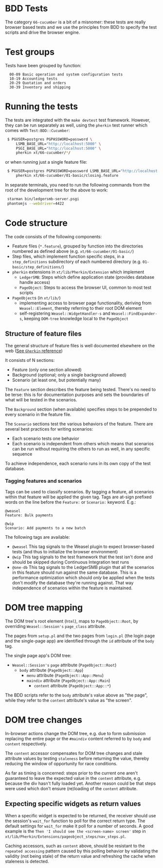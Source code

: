 
# BDD Tests

The category `66-cucumber` is a bit of a misnomer: these tests are
really browser based tests and we use the principles from BDD to
specify the test scripts and drive the browser engine.

# Test groups

Tests have been grouped by function:

```plain
  00-09 Basic operation and system configuration tests
  10-19 Accounting tests
  20-29 Quotation and orders
  30-39 Inventory and shipping
```

# Running the tests

The tests are integrated with the `make devtest` test framework. However,
they can be run separately as well, using the `pherkin` test runner
which comes with `Test:BDD::Cucumber`:

```sh
 $ PGUSER=postgres PGPASSWORD=password \
     LSMB_BASE_URL="http://localhost:5000" \
     PSGI_BASE_URL="http://localhost:5000" \
     pherkin xt/66-cucumber/*/
```

or when running just a single feature file:

```sh
 $ PGUSER=postgres PGPASSWORD=password LSMB_BASE_URL="http://localhost:5000" \
     pherkin xt/66-cucumber/01-basic/closing.feature
```

In separate terminals, you need to run the following commands from the
root of the development tree for the above to work:

```sh
 starman bin/ledgersmb-server.psgi
 phantomjs --webdriver=4422
```

# Code structure

The code consists of the following components:

* Feature files (`*.feature`), grouped by function into the directories
  numbered as defined above (e.g. `xt/66-cucumber/01-basic/`)
* Step files, which implement function specific steps, in a
  `step_definitions` subdirectory of each numbered directory
   (e.g. `01-basic/step_definitions/`)
* `pherkin` extensions in `xt/lib/Pherkin/Extension` which implement
  * `LedgerSMB`: Steps which define application state (provides
     database handle access)
  * `PageObject`: Steps to access the browser UI, common to most
     test scripts
* `PageObject`s (in `xt/lib/`)
  * implementing access to browser page functionality, deriving from
    `Weasel::Element`, thereby referring to their root DOM element
  * self-registering `Weasel::WidgetHandler-s` and `Weasel::FindExpander-s`,
     keeping `DOM-tree` knowledge local to the `PageObject`

## Structure of feature files

The general structure of feature files is well documented elsewhere on
the web ([See `Gherkin` reference](https://cucumber.io/docs/gherkin/reference/))

It consists of N sections:

* Feature (only one section allowed)
* Background (optional; only a single background allowed)
* Scenario (at least one, but potentially many)

The `Feature` section describes the feature being tested. There's no need
to be terse: this is for documentation purposes and sets the boundaries
of what will be tested in the scenarios.

The `Background` section (when available) specifies steps to be prepended
to every scenario in the feature file.

The `Scenario` sections test the various behaviors of the feature. There
are several best practices for writing scenarios:

* Each scenario tests one behavior
* Each scenario is independent from others
   which means that scenarios can be run without requiring
   the others to run as well, in any specific sequence

To achieve independence, each scenario runs in its own copy of the
test database.

### Tagging features and scenarios

Tags can be used to classify scenarios. By tagging a feature, all
scenarios within that feature will be applied the given tag. Tags
are at-sign prefixed words on the line before the `Feature:` or
`Scenario:` keyword. E.g.:

```plain
@weasel
Feature: Bulk payments

@wip
Scenario: Add payments to a new batch
```

The following tags are available:

* `@weasel`
   This tag signals to the Weasel plugin to expect browser-based
   tests (and thus to initialize the browser environment)
* `@wip`
   This tag signals to the test framework that the test isn't done
   and should be skipped during Continuous Integration test runs
* `@one-db`
   This tag signals to the LedgerSMB plugin that all the scenarios
   in this feature should run against the same database. This is a
   performance optimization which should *only* be applied when the
   tests don't modify the database they're running against. That way
   independence of scenarios within the feature is maintained.

# DOM tree mapping

The DOM tree's root element (`html`), maps to `PageObject::Root`, by
overriding `Weasel::Session's` `page_class` attribute.

The pages from `setup.pl` and the two pages from `login.pl` (the login page
and the single-page app) are identified through the `id` attribute of the
`body` tag.

The single page app's DOM tree:

* `Weasel::Session's` `page` attribute (`PageObject::Root`)
  * `body` attribute (`PageObject::App`)
    * `menu` attribute (`PageObject::App::Menu`)
    * `maindiv` attribute (`PageObject::App::Main`)
      * `content` attribute (`PageObject::App::*`)

The BDD scripts refer to the `body` attribute's value above as
"the page", while they refer to the `content` attribute's value as
"the screen".

# DOM tree changes

In-browser actions change the DOM tree, e.g. due to form submission
replacing the entire page or the `#maindiv` content referred to
by `body` and `content` respectively.

The `content` accessor compensates for DOM tree changes and stale
attribute values by testing `staleness` before returning the value,
thereby reducing the window of opportunity for race conditions.

As far as timing is concerned: steps prior to the current one aren't
guaranteed to leave the expected value in the `content` attribute,
e.g. because the div hasn't fully loaded yet. Another reason could be
that steps were used which don't ensure (re)loading of the `content`
attribute.

## Expecting specific widgets as return values

When a specific widget is expected to be returned, the receiver should
use the session's `wait_for` function to poll for the correct return
type. The default settings for `wait_for` make it poll for a number of
seconds.  A good example is the `Then 'I should see the <screen-name>
screen'` step in `xt/lib/Pherkin/Extensions/pageobject_steps/nav_steps.pl`.

Caching accessors, such as `content` above, should be resistant to the
`repeated accessing` pattern caused by this polling behavior by validating
the validity (not being stale) of the return value and refreshing the
cache when staleness is detected.
